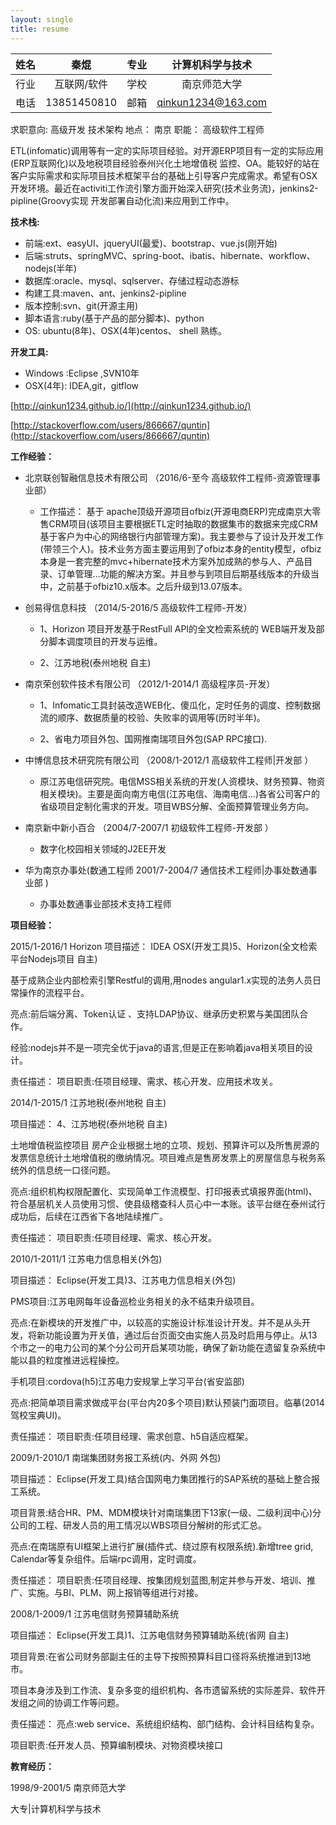```yaml
---
layout: single
title: resume
---
```




| 姓名  |   秦焜   | 专业  | 计算机科学与技术   |   
|:-:|:-------------:|:-:|:-------------:|
|  行业 | 互联网/软件|  学校 | 南京师范大学|      
|  电话 | 13851450810|  邮箱 | qinkun1234@163.com|      


求职意向:
	高级开发 技术架构
地点：	南京
职能：	高级软件工程师

   ETL(infomatic)调用等有一定的实际项目经验。对开源ERP项目有一定的实际应用(ERP互联网化)以及地税项目经验泰州兴化土地增值税
监控、OA。能较好的站在客户实际需求和实际项目技术框架平台的基础上引导客户完成需求。希望有OSX开发环境。最近在activiti工作流引擎方面开始深入研究(技术业务流)，jenkins2-pipline(Groovy实现 开发部署自动化流)来应用到工作中。

**技术栈:**

*	前端:ext、easyUI、jqueryUI(最爱)、bootstrap、vue.js(刚开始)
*	后端:struts、springMVC、spring-boot、ibatis、hibernate、workflow、 nodejs(半年)
*	数据库:oracle、mysql、sqlserver、存储过程动态游标
*	构建工具:maven、ant、jenkins2-pipline
*	版本控制:svn、git(开源主用)
*	脚本语言:ruby(基于产品的部分脚本)、python
*	OS: ubuntu(8年)、OSX(4年)centos、 shell 熟练。

**开发工具:**

*	Windows :Eclipse ,SVN10年
*	OSX(4年): IDEA,git，gitflow

[http://qinkun1234.github.io/](http://qinkun1234.github.io/)

[http://stackoverflow.com/users/866667/quntin](http://stackoverflow.com/users/866667/quntin)


**工作经验：**


* 北京联创智融信息技术有限公司 （2016/6-至今	高级软件工程师-资源管理事业部）

	*	工作描述：	基于 apache顶级开源项目ofbiz(开源电商ERP)完成南京大零售CRM项目(该项目主要根据ETL定时抽取的数据集市的数据来完成CRM基于客户为中心的网络银行内部管理方案)。我主要参与了设计及开发工作(带领三个人)。技术业务方面主要运用到了ofbiz本身的entity模型，ofbiz本身是一套完整的mvc+hibernate技术方案外加成熟的参与人、产品目录、订单管理...功能的解决方案。并且参与到项目后期基线版本的升级当中，之前基于ofbiz10.x版本。之后升级到13.07版本。



*	创易得信息科技 （2014/5-2016/5	高级软件工程师-开发）


	*	1、Horizon 项目开发基于RestFull API的全文检索系统的 WEB端开发及部分脚本调度项目的开发与运维。

	*	2、江苏地税(泰州地税 自主)


*	南京荣创软件技术有限公司 （2012/1-2014/1	高级程序员-开发）

	*	1、Infomatic工具封装改造WEB化、傻瓜化，定时任务的调度、控制数据流的顺序、数据质量的校验、失败率的调用等(历时半年)。

	*	2、省电力项目外包、国网推南瑞项目外包(SAP RPC接口).

*	中博信息技术研究院有限公司 （2008/1-2012/1	高级软件工程师|开发部
）
	*	原江苏电信研究院。电信MSS相关系统的开发(人资模块、财务预算、物资相关模块)。主要是面向南方电信(江苏电信、海南电信...)各省公司客户的省级项目定制化需求的开发。项目WBS分解、全面预算管理业务方向。


*	南京新中新小百合 （2004/7-2007/1	初级软件工程师-开发部
）

	*	数字化校园相关领域的J2EE开发


*	华为南京办事处(数通工程师 2001/7-2004/7	通信技术工程师|办事处数通事业部
)

	*	办事处数通事业部技术支持工程师


**项目经验：**

2015/1-2016/1	Horizon
项目描述：	IDEA OSX(开发工具)5、Horizon(全文检索平台Nodejs项目 自主)

基于成熟企业内部检索引擎Restful的调用,用nodes angular1.x实现的法务人员日常操作的流程平台。

亮点:前后端分离、Token认证 、支持LDAP协议、继承历史积累与美国团队合作。

经验:nodejs并不是一项完全优于java的语言,但是正在影响着java相关项目的设计。

责任描述：	项目职责:任项目经理、需求、核心开发、应用技术攻关。

2014/1-2015/1	江苏地税(泰州地税 自主)

项目描述：	4、江苏地税(泰州地税 自主)

土地增值税监控项目
房产企业根据土地的立项、规划、预算许可以及所售房源的发票信息统计土地增值税的缴纳情况。项目难点是售房发票上的房屋信息与税务系统外的信息统一口径问题。

亮点:组织机构权限配置化、实现简单工作流模型、打印报表式填报界面(html)、符合基层机关人员使用习惯、使县级稽查科人员心中一本账。该平台继在泰州试行成功后，后续在江西省下各地陆续推广。

责任描述：	项目职责:任项目经理、需求、核心开发。

2010/1-2011/1	江苏电力信息相关(外包)

项目描述：	Eclipse(开发工具)3、江苏电力信息相关(外包)

PMS项目:江苏电网每年设备巡检业务相关的永不结束升级项目。

亮点:在新模块的开发推广中，以较高的实施设计标准设计开发。并不是从头开发，将新功能设置为开关值，通过后台页面交由实施人员及时启用与停止。从13个市之一的电力公司的某个分公司开启某项功能，确保了新功能在遗留复杂系统中能以县的粒度推进远程操控。

手机项目:cordova(h5)江苏电力安规掌上学习平台(省安监部)

亮点:把简单项目需求做成平台(平台内20多个项目)默认预装门面项目。临摹(2014驾校宝典UI)。

责任描述：	项目职责:任项目经理、需求创意、h5自适应框架。

2009/1-2010/1	南瑞集团财务报工系统(内、外网 外包)

项目描述：	Eclipse(开发工具)结合国网电力集团推行的SAP系统的基础上整合报工系统。

项目背景:结合HR、PM、MDM模块针对南瑞集团下13家(一级、二级利润中心)分公司的工程、研发人员的用工情况以WBS项目分解树的形式汇总。

亮点:在南瑞原有UI框架上进行扩展(插件式、绕过原有权限系统).新增tree grid, Calendar等复杂组件。后端rpc调用，定时调度。

责任描述：	项目职责:任项目经理、按集团规划蓝图,制定并参与开发、培训、推广、实施。与BI、PLM、网上报销等组进行对接。

2008/1-2009/1	江苏电信财务预算辅助系统

项目描述：	Eclipse(开发工具)1、江苏电信财务预算辅助系统(省网 自主)

项目背景:在省公司财务部副主任的主导下按照预算科目口径将系统推进到13地市。

项目本身涉及到工作流、复杂多变的组织机构、各市遗留系统的实际差异、软件开发组之间的协调工作等问题。

责任描述：	亮点:web service、系统组织结构、部门结构、会计科目结构复杂。

项目职责:任开发人员、预算编制模块、对物资模块接口


**教育经历：**

1998/9-2001/5	南京师范大学

大专|计算机科学与技术
